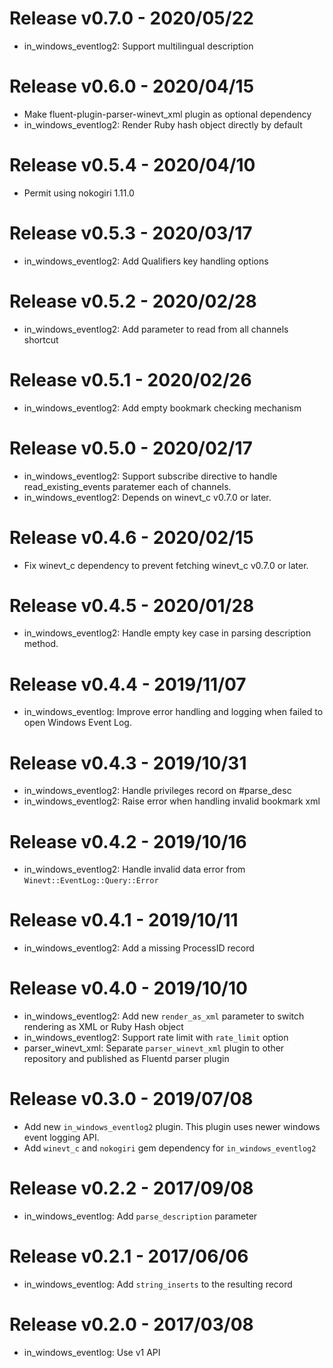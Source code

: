 # Release v0.7.0 - 2020/05/22
* in_windows_eventlog2: Support multilingual description

# Release v0.6.0 - 2020/04/15
* Make fluent-plugin-parser-winevt_xml plugin as optional dependency
* in_windows_eventlog2: Render Ruby hash object directly by default

# Release v0.5.4 - 2020/04/10
* Permit using nokogiri 1.11.0

# Release v0.5.3 - 2020/03/17
* in_windows_eventlog2: Add Qualifiers key handling options

# Release v0.5.2 - 2020/02/28
* in_windows_eventlog2: Add parameter to read from all channels shortcut

# Release v0.5.1 - 2020/02/26
* in_windows_eventlog2: Add empty bookmark checking mechanism

# Release v0.5.0 - 2020/02/17
* in_windows_eventlog2: Support subscribe directive to handle read_existing_events paratemer each of channels.
* in_windows_eventlog2: Depends on winevt_c v0.7.0 or later.

# Release v0.4.6 - 2020/02/15
* Fix winevt_c dependency to prevent fetching winevt_c v0.7.0 or later.

# Release v0.4.5 - 2020/01/28
* in_windows_eventlog2: Handle empty key case in parsing description method.

# Release v0.4.4 - 2019/11/07
* in_windows_eventlog: Improve error handling and logging when failed to open Windows Event Log.

# Release v0.4.3 - 2019/10/31
* in_windows_eventlog2: Handle privileges record on #parse_desc
* in_windows_eventlog2: Raise error when handling invalid bookmark xml

# Release v0.4.2 - 2019/10/16
* in_windows_eventlog2: Handle invalid data error from `Winevt::EventLog::Query::Error`

# Release v0.4.1 - 2019/10/11
* in_windows_eventlog2: Add a missing ProcessID record

# Release v0.4.0 - 2019/10/10

* in_windows_eventlog2: Add new `render_as_xml` parameter to switch rendering as XML or Ruby Hash object
* in_windows_eventlog2: Support rate limit with `rate_limit` option
* parser_winevt_xml: Separate `parser_winevt_xml` plugin to other repository and published as Fluentd parser plugin

# Release v0.3.0 - 2019/07/08

* Add new `in_windows_eventlog2` plugin. This plugin uses newer windows event logging API.
* Add `winevt_c` and `nokogiri` gem dependency for `in_windows_eventlog2`

# Release v0.2.2 - 2017/09/08

* in_windows_eventlog: Add `parse_description` parameter

# Release v0.2.1 - 2017/06/06

* in_windows_eventlog: Add `string_inserts` to the resulting record

# Release v0.2.0 - 2017/03/08

* in_windows_eventlog: Use v1 API
